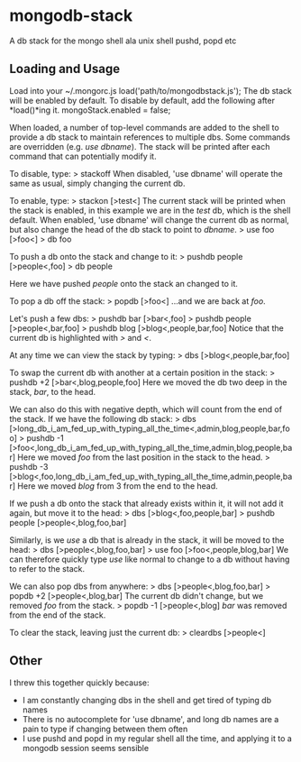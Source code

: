 mongodb-stack
=============

A db stack for the mongo shell ala unix shell pushd, popd etc

Loading and Usage
-----------------

Load into your ~/.mongorc.js
    load('path/to/mongodbstack.js');
The db stack will be enabled by default.
To disable by default, add the following after *load()*ing it.
    mongoStack.enabled = false;
    
When loaded, a number of top-level commands are added to the shell to provide a db stack
to maintain references to multiple dbs. Some commands are overridden (e.g. *use dbname*).
The stack will be printed after each command that can potentially modify it.

To disable, type:
    > stackoff
When disabled, 'use dbname' will operate the same as usual, simply changing the current db.

To enable, type:
    > stackon
    [>test<]
The current stack will be printed when the stack is enabled, in this example we are in the
*test* db, which is the shell default.
When enabled, 'use dbname' will change the current db as normal, but also change
the head of the db stack to point to *dbname*.
    > use foo
    [>foo<]
    > db
    foo

To push a db onto the stack and change to it:
    > pushdb people
    [>people<,foo]
    > db
    people

Here we have pushed *people* onto the stack an changed to it.

To pop a db off the stack:
    > popdb
    [>foo<]
...and we are back at *foo*.

Let's push a few dbs:
    > pushdb bar
    [>bar<,foo]
    > pushdb people
    [>people<,bar,foo]
    > pushdb blog
    [>blog<,people,bar,foo]
Notice that the current db is highlighted with *>* and *<*.

At any time we can view the stack by typing:
    > dbs
    [>blog<,people,bar,foo]

To swap the current db with another at a certain position in the stack:
    > pushdb +2
    [>bar<,blog,people,foo]
Here we moved the db two deep in the stack, *bar*, to the head.

We can also do this with negative depth, which will count from the end of the stack.
If we have the following db stack:
    > dbs
    [>long_db_i_am_fed_up_with_typing_all_the_time<,admin,blog,people,bar,foo]
    > pushdb -1
    [>foo<,long_db_i_am_fed_up_with_typing_all_the_time,admin,blog,people,bar]
Here we moved *foo* from the last position in the stack to the head.
    > pushdb -3
    [>blog<,foo,long_db_i_am_fed_up_with_typing_all_the_time,admin,people,bar]
Here we moved *blog* from 3 from the end to the head.

If we push a db onto the stack that already exists within it, it will not add it
again, but move it to the head:
    > dbs
    [>blog<,foo,people,bar]
    > pushdb people
    [>people<,blog,foo,bar]
    
Similarly, is we *use* a db that is already in the stack, it will be moved to the head:
    > dbs
    [>people<,blog,foo,bar]
    > use foo
    [>foo<,people,blog,bar]
We can therefore quickly type *use* like normal to change to a db without having to refer
to the stack.

We can also pop dbs from anywhere:
    > dbs
    [>people<,blog,foo,bar]
    > popdb +2
    [>people<,blog,bar]
The current db didn't change, but we removed *foo* from the stack.
    > popdb -1
    [>people<,blog]
*bar* was removed from the end of the stack.

To clear the stack, leaving just the current db:
    > cleardbs
    [>people<]


Other
-----

I threw this together quickly because:
- I am constantly changing dbs in the shell and get tired of typing db names
- There is no autocomplete for 'use dbname', and long db names are a pain to type if
changing between them often
- I use pushd and popd in my regular shell all the time, and applying it to a mongodb
session seems sensible
